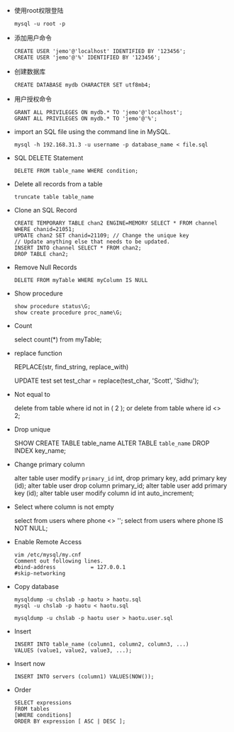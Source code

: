 - 使用root权限登陆

      mysql -u root -p

- 添加用户命令

      CREATE USER 'jemo'@'localhost' IDENTIFIED BY '123456';
      CREATE USER 'jemo'@'%' IDENTIFIED BY '123456';

- 创建数据库

      CREATE DATABASE mydb CHARACTER SET utf8mb4;

- 用户授权命令

      GRANT ALL PRIVILEGES ON mydb.* TO 'jemo'@'localhost';
      GRANT ALL PRIVILEGES ON mydb.* TO 'jemo'@'%';

- import an SQL file using the command line in MySQL.

      mysql -h 192.168.31.3 -u username -p database_name < file.sql

- SQL DELETE Statement

      DELETE FROM table_name WHERE condition;

- Delete all records from a table

      truncate table table_name

- Clone an SQL Record

      CREATE TEMPORARY TABLE chan2 ENGINE=MEMORY SELECT * FROM channel WHERE chanid=21051;
      UPDATE chan2 SET chanid=21109; // Change the unique key
      // Update anything else that needs to be updated.
      INSERT INTO channel SELECT * FROM chan2;
      DROP TABLE chan2;

- Remove Null Records

      DELETE FROM myTable WHERE myColumn IS NULL

- Show procedure

      show procedure status\G;
      show create procedure proc_name\G;

- Count

    select count(*) from myTable;

- replace function

    REPLACE(str, find_string, replace_with)

    UPDATE test set test_char = replace(test_char, 'Scott', 'Sidhu');

- Not equal to

    delete from table where id not in ( 2 );
    or
    delete from table where id <> 2;

- Drop unique

    SHOW CREATE TABLE table_name
    ALTER TABLE `table_name` DROP INDEX key_name;

- Change primary column

    alter table user modify `primary_id` int, drop primary key, add primary key (id);
    alter table user drop column primary_id;
    alter table user add primary key (id);
    alter table user modify column id int auto_increment;

- Select where column is not empty

    select from users where phone <> '';
    select from users where phone IS NOT NULL;

- Enable Remote Access

      vim /etc/mysql/my.cnf
      Comment out following lines.
      #bind-address           = 127.0.0.1
      #skip-networking

- Copy database

      mysqldump -u chslab -p haotu > haotu.sql
      mysql -u chslab -p haotu < haotu.sql

      mysqldump -u chslab -p haotu user > haotu.user.sql

- Insert

      INSERT INTO table_name (column1, column2, column3, ...)
      VALUES (value1, value2, value3, ...);

- Insert now

      INSERT INTO servers (column1) VALUES(NOW());

- Order

      SELECT expressions
      FROM tables
      [WHERE conditions]
      ORDER BY expression [ ASC | DESC ];
